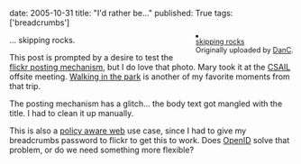 date: 2005-10-31
title: "I'd rather be..."
published: True
tags: ['breadcrumbs']

<div style="float: right; margin-left: 10px; margin-bottom: 10px;"> <a href="https://www.flickr.com/photos/dckc/26855134/" title="photo sharing"><img src="https://static.flickr.com/23/26855134_f1c1868722_m.jpg" alt="" style="border: solid 2px #000000;" /></a> <br /> <span style="font-size: 0.9em; margin-top: 0px;">  <a href="https://www.flickr.com/photos/dckc/26855134/">skipping rocks</a>  <br />  Originally uploaded by <a href="https://www.flickr.com/people/dckc/">DanC</a>. </span></div>

... skipping rocks.

This post is prompted by a desire to test the <a href="https://www.flickr.com/help/blogging/#55">flickr posting mechanism</a>, but I do love that photo. Mary took it at the <a href="https://www.csail.mit.edu/index.php">CSAIL</a> offsite meeting. <a href="https://www.flickr.com/photos/dckc/26854829/">Walking in the park</a> is another of my favorite moments from that trip.

The posting mechanism has a glitch... the body text got mangled with the title. I had to clean it up manually.

This is also a <a href="http://www.policyawareweb.org/">policy aware web</a> use case, since I had to give my breadcrumbs password to flickr to get this to work. Does <a href="https://openid.net/">OpenID</a> solve that problem, or do we need something more flexible?
